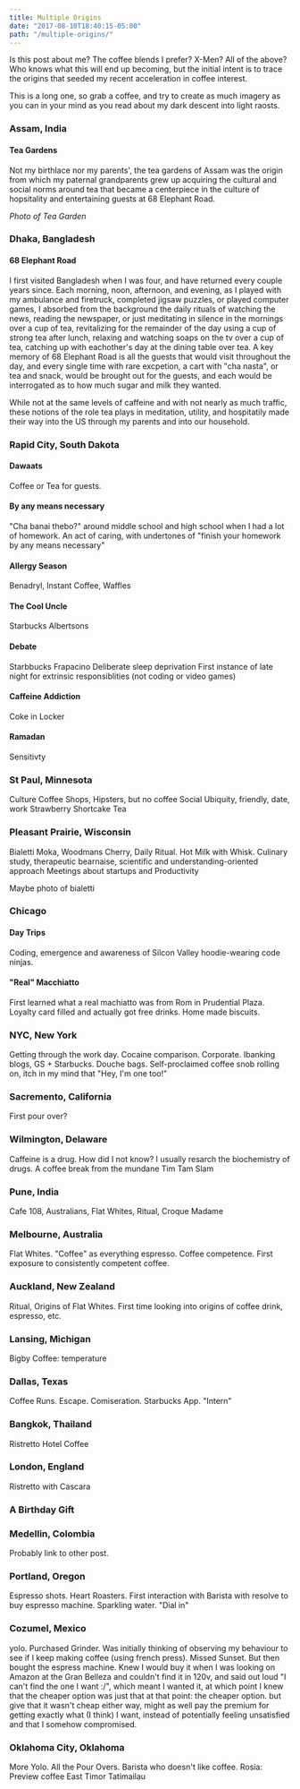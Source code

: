 ```yaml
---
title: Multiple Origins
date: "2017-08-10T18:40:15-05:00"
path: "/multiple-origins/"
---
```


Is this post about me? The coffee blends I prefer? X-Men? All of the
above? Who knows what this will end up becoming, but the initial intent
is to trace the origins that seeded my recent acceleration in coffee
interest.

This is a long one, so grab a coffee, and try to create as much imagery
as you can in your mind as you read about my dark descent into light
raosts.

### Assam, India
#### Tea Gardens
Not my birthlace nor my parents', the tea gardens of Assam was the
origin from which my paternal grandparents grew up acquiring  the
cultural and social norms around tea that became a centerpiece in the
culture of hopsitality and entertaining guests at 68 Elephant Road.

_Photo of Tea Garden_

### Dhaka, Bangladesh
#### 68 Elephant Road
I first visited Bangladesh when I was four, and have returned every
couple years since. Each morning, noon, afternoon, and evening, as I
played with my ambulance and firetruck, completed jigsaw puzzles, or
played computer games, I absorbed from the background the daily rituals
of watching the news, reading the newspaper, or just meditating in
silence in the mornings over a cup of tea, revitalizing for the
remainder of the day using a cup of strong tea after lunch, relaxing and
watching soaps on the tv over a cup of tea, catching up with eachother's
day at the dining table over tea. A key memory of 68 Elephant Road is
all the guests that would visit throughout the day, and every single
time with rare excpetion, a cart with "cha nasta", or tea and snack,
would be brought out for the guests, and each would be interrogated as
to how much sugar and milk they wanted.

While not at the same levels of caffeine and with not nearly as much
traffic, these notions of the role tea plays in meditation, utility, and
hospitatily made their way into the US through my parents and into our
household.

### Rapid City, South Dakota
#### Dawaats
Coffee or Tea for guests.

#### By any means necessary
"Cha banai thebo?" around middle school and high school when I had a lot
of homework. An act of caring, with undertones of "finish your homework
by any means necessary"

#### Allergy Season
Benadryl, Instant Coffee, Waffles

#### The Cool Uncle
Starbucks
Albertsons

#### Debate
Starbbucks Frapacino
Deliberate sleep deprivation
First instance of late night for extrinsic responsiblities (not coding
or video games)


#### Caffeine Addiction
Coke in Locker

#### Ramadan
Sensitivty

### St Paul, Minnesota
Culture
Coffee Shops, Hipsters, but no coffee
Social Ubiquity, friendly, date, work
Strawberry Shortcake Tea

### Pleasant Prairie, Wisconsin
Bialetti Moka, Woodmans Cherry, Daily Ritual. Hot Milk with Whisk.
Culinary study, therapeutic bearnaise, scientific and
understanding-oriented approach
Meetings about startups and Productivity

Maybe photo of bialetti

### Chicago

#### Day Trips
Coding, emergence and awareness of Silcon Valley hoodie-wearing code
ninjas.

#### "Real" Macchiatto
First learned what a real machiatto was from Rom in Prudential Plaza.
Loyalty card filled and actually got free drinks. Home made biscuits.

### NYC, New York
Getting through the work day. Cocaine comparison.
Corporate. Ibanking blogs, GS + Starbucks. Douche bags.
Self-proclaimed coffee snob rolling on, itch in my mind that "Hey, I'm
one too!"

### Sacremento, California
First pour over?

### Wilmington, Delaware
Caffeine is a drug. How did I not know? I usually resarch the
biochemistry of drugs. 
A coffee break from the mundane
Tim Tam Slam

### Pune, India
Cafe 108, Australians, Flat Whites, Ritual, Croque Madame

### Melbourne, Australia
Flat Whites. "Coffee" as everything espresso. Coffee competence. First
exposure to consistently competent coffee.

### Auckland, New Zealand
Ritual, Origins of Flat Whites. First time looking into origins of
coffee drink, espresso, etc.

### Lansing, Michigan
Bigby Coffee: temperature

### Dallas, Texas
Coffee Runs. Escape. Comiseration. Starbucks App. "Intern"

### Bangkok, Thailand
Ristretto Hotel Coffee

### London, England
Ristretto with Cascara

### A Birthday Gift

### Medellin, Colombia
Probably link to other post.

### Portland, Oregon
Espresso shots. Heart Roasters. First interaction with Barista with
resolve to buy espresso machine. Sparkling water. "Dial in"

### Cozumel, Mexico
yolo. Purchased Grinder. Was initially thinking of observing my
behaviour to see if I keep making coffee (using french press). Missed
Sunset. But then bought the espress machine. Knew I would buy it when I
was looking on Amazon at the Gran Belleza and couldn't find it in 120v,
and said out loud "I can't find the one I want :/", which meant I wanted
it, at which point I knew that the cheaper option was just that at that
point: the cheaper option. but give that it wasn't cheap either way,
might as well pay the premium for getting exactly what (I think) I want,
instead of potentially feeling unsatisfied and that I somehow
compromised.

### Oklahoma City, Oklahoma
More Yolo. All the Pour Overs. Barista who doesn't like coffee. Rosia:
Preview coffee East Timor Tatimailau
